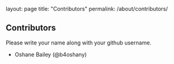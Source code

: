 layout: page
title: "Contributors"
permalink: /about/contributors/

## Contributors

Please write your name along with your github username.

- Oshane Bailey (@b4oshany)